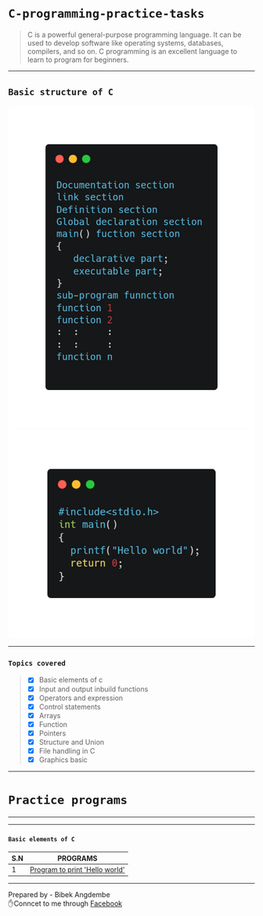 # `C-programming-practice-tasks`
> C is a powerful general-purpose programming language. It can be used to develop software like operating systems, databases, compilers, and so on. C programming is an excellent language to learn to program for beginners.
<hr/>

## `Basic structure of C`
![structure of C](./images/carbon.png)  ![C](./images/hello.png)
<hr/>

### `Topics covered`
>- [x] Basic elements of c
>- [x] Input and output inbuild functions
>- [x] Operators and expression
>- [x] Control statements
>- [x] Arrays
>- [x] Function
>- [x] Pointers
>- [x] Structure and Union
>- [x] File handling in C
>- [x] Graphics basic
<hr/>

# `Practice programs`
<hr/>
<hr/>

#### `Basic elements of C`
S.N | PROGRAMS
----|---------
1|[Program to print 'Hello world'](https://github.com/Bibek117/C-programming-pratice-tasks/blob/main/Programs/1\)Basic%20elements%20of%20c/1.c)





<hr/>

Prepared by - Bibek Angdembe <br/>
✋Conncet to me through [Facebook](https://www.facebook.com/bibek.angdembay)
